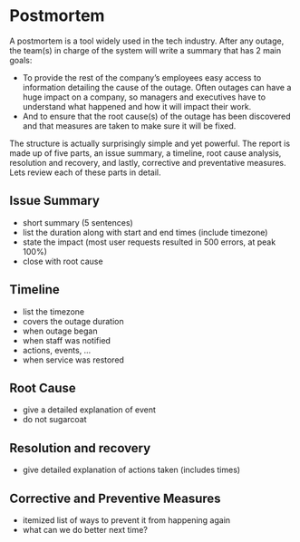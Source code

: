 # Postmortem

A postmortem is a tool widely used in the tech industry. After any outage, the team(s) in charge of the system will write a summary that has 2 main goals:

* To provide the rest of the company’s employees easy access to information detailing the cause of the outage. Often outages can have a huge impact on a company, so managers and executives have to understand what happened and how it will impact their work.
* And to ensure that the root cause(s) of the outage has been discovered and that measures are taken to make sure it will be fixed.

The structure is actually surprisingly simple and yet powerful. The report is made up of five parts, an issue summary, a timeline, root cause analysis, resolution and recovery, and lastly, corrective and preventative measures. Lets review each of these parts in detail.

## Issue Summary
* short summary (5 sentences)
* list the duration along with start and end times (include timezone)
* state the impact (most user requests resulted in 500 errors, at peak 100%)
* close with root cause

## Timeline
* list the timezone
* covers the outage duration
* when outage began
* when staff was notified
* actions, events, …
* when service was restored

## Root Cause
* give a detailed explanation of event
* do not sugarcoat

## Resolution and recovery
* give detailed explanation of actions taken (includes times)

## Corrective and Preventive Measures
* itemized list of ways to prevent it from happening again
* what can we do better next time?
